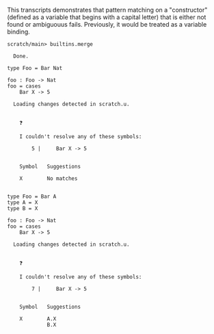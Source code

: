 This transcripts demonstrates that pattern matching on a "constructor" (defined as a variable that begins with a capital
letter) that is either not found or ambiguouus fails. Previously, it would be treated as a variable binding.

``` ucm
scratch/main> builtins.merge

  Done.

```

``` unison :error
type Foo = Bar Nat

foo : Foo -> Nat
foo = cases
    Bar X -> 5
```

``` ucm
  Loading changes detected in scratch.u.

  
    ❓
    
    I couldn't resolve any of these symbols:
    
        5 |     Bar X -> 5
    
    
    Symbol   Suggestions
             
    X        No matches
  

```

``` unison :error
type Foo = Bar A
type A = X
type B = X

foo : Foo -> Nat
foo = cases
    Bar X -> 5
```

``` ucm
  Loading changes detected in scratch.u.

  
    ❓
    
    I couldn't resolve any of these symbols:
    
        7 |     Bar X -> 5
    
    
    Symbol   Suggestions
             
    X        A.X
             B.X
  

```
